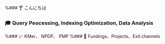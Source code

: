 %### :cocktail: こんにちは 
### :mortar_board: Query Peocessing, Indexing Optimization, Data Analysis
%### :chart_with_upwards_trend: KMer、 NPDP、 PMP 
%### :dart: Fundings、Projects、Exit channels

<!--
**hiwumeng/hiwumeng** is a ✨ _special_ ✨ repository because its `README.md` (this file) appears on your GitHub profile.

Here are some ideas to get you started:

- 🔭 I’m currently working on ...
- 🌱 I’m currently learning ...
- 👯 I’m looking to collaborate on ...
- 🤔 I’m looking for help with ...
- 💬 Ask me about ...
- 📫 How to reach me: ...
- 😄 Pronouns: ...
- ⚡ Fun fact: ...
-->
